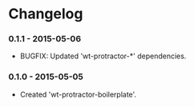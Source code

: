 # Changelog

### 0.1.1 - 2015-05-06
- BUGFIX: Updated 'wt-protractor-*' dependencies.

### 0.1.0 - 2015-05-05
- Created 'wt-protractor-boilerplate'.
